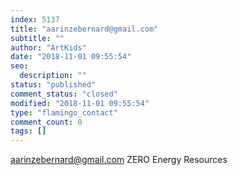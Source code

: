 ```yaml
---
index: 5137
title: "aarinzebernard@gmail.com"
subtitle: ""
author: "ArtKids"
date: "2018-11-01 09:55:54"
seo:
  description: ""
status: "published"
comment_status: "closed"
modified: "2018-11-01 09:55:54"
type: "flamingo_contact"
comment_count: 0
tags: []
---
```


aarinzebernard@gmail.com
ZERO Energy Resources